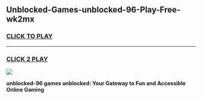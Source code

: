 
## Unblocked-Games-unblocked-96-Play-Free-wk2mx
<h3>
<a href="https://premium76.site?title=unblocked-96&ref=18A1">CLICK TO PLAY</a></h3>
<hr>

<h3>
<a href="https://premium76.site?title=unblocked-96&ref=18A1">CLICK 2 PLAY</a>
  
</h3>

<a href="https://premium76.site?title=unblocked-96&ref=18A1"><img src="https://clearcache.store/games.png"></a>


**unblocked-96 games unblocked: Your Gateway to Fun and Accessible Online Gaming**
